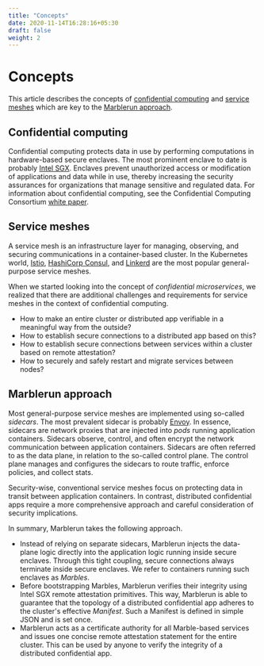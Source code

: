 ```yaml
---
title: "Concepts"
date: 2020-11-14T16:28:16+05:30
draft: false
weight: 2
---
```


# Concepts

This article describes the concepts of [confidential computing](#confidential-computing) and [service meshes](#services-meshes) which are key to the [Marblerun approach](#marblerun-approach).

## Confidential computing

Confidential computing protects data in use by performing computations in hardware-based secure enclaves. The most prominent enclave to date is probably [Intel SGX](https://www.intel.de/content/www/de/de/architecture-and-technology/software-guard-extensions.html).
Enclaves prevent unauthorized access or modification of applications and data while in use, thereby increasing the security assurances for organizations that manage sensitive and regulated data.
For information about confidential computing, see the Confidential Computing Consortium [white paper](https://confidentialcomputing.io/white-papers/).

## Service meshes

A service mesh is an infrastructure layer for managing, observing, and securing communications in a container-based cluster. In the Kubernetes world, [Istio](https://istio.io), [HashiCorp Consul](https://www.consul.io/), and [Linkerd](https://linkerd.io/) are the most popular general-purpose service meshes.

When we started looking into the concept of *confidential microservices*, we realized that there are additional challenges and requirements for service meshes in the context of confidential computing.

* How to make an entire cluster or distributed app verifiable in a meaningful way from the outside?
* How to establish secure connections to a distributed app based on this?
* How to establish secure connections between services within a cluster based on remote attestation?
* How to securely and safely restart and migrate services between nodes?

## Marblerun approach

Most general-purpose service meshes are implemented using so-called *sidecars*. The most prevalent sidecar is probably [Envoy](https://www.envoyproxy.io/).
In essence, sidecars are network proxies that are injected into *pods* running application containers. Sidecars observe, control, and often encrypt the network communication between application containers. Sidecars are often referred to as the data plane, in relation to the so-called control plane.
The control plane manages and configures the sidecars to route traffic, enforce policies, and collect stats.

Security-wise, conventional service meshes focus on protecting data in transit between application containers.
In contrast, distributed confidential apps require a more comprehensive approach and careful consideration of security implications.

In summary, Marblerun takes the following approach.

* Instead of relying on separate sidecars, Marblerun injects the data-plane logic directly into the application logic running inside secure enclaves. Through this tight coupling, secure connections always terminate inside secure enclaves. We refer to containers running such enclaves as *Marbles*.
* Before bootstrapping Marbles, Marblerun verifies their integrity using Intel SGX remote attestation primitives. This way, Marblerun is able to guarantee that the topology of a  distributed confidential app adheres to the cluster's effective *Manifest*. Such a Manifest is defined in simple JSON and is set once.
* Marblerun acts as a certificate authority for all Marble-based services and issues one concise remote attestation statement for the entire cluster. This can be used by anyone to verify the integrity of a distributed confidential app.
